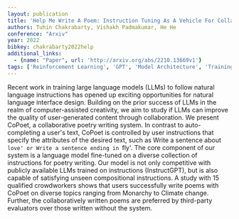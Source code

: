 ```yaml
---
layout: publication
title: 'Help Me Write A Poem: Instruction Tuning As A Vehicle For Collaborative Poetry Writing'
authors: Tuhin Chakrabarty, Vishakh Padmakumar, He He
conference: "Arxiv"
year: 2022
bibkey: chakrabarty2022help
additional_links:
  - {name: "Paper", url: 'http://arxiv.org/abs/2210.13669v1'}
tags: ['Reinforcement Learning', 'GPT', 'Model Architecture', 'Training Techniques']
---
```

Recent work in training large language models (LLMs) to follow natural
language instructions has opened up exciting opportunities for natural language
interface design. Building on the prior success of LLMs in the realm of
computer-assisted creativity, we aim to study if LLMs can improve the quality
of user-generated content through collaboration. We present CoPoet, a
collaborative poetry writing system. In contrast to auto-completing a user's
text, CoPoet is controlled by user instructions that specify the attributes of
the desired text, such as Write a sentence about `love' or Write a sentence
ending in `fly'. The core component of our system is a language model
fine-tuned on a diverse collection of instructions for poetry writing. Our
model is not only competitive with publicly available LLMs trained on
instructions (InstructGPT), but is also capable of satisfying unseen
compositional instructions. A study with 15 qualified crowdworkers shows that
users successfully write poems with CoPoet on diverse topics ranging from
Monarchy to Climate change. Further, the collaboratively written poems are
preferred by third-party evaluators over those written without the system.
